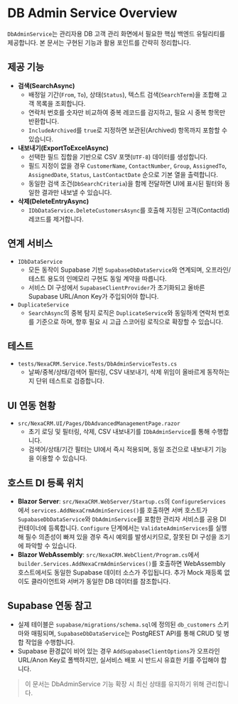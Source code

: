# DB Admin Service Overview

`DbAdminService`는 관리자용 DB 고객 관리 화면에서 필요한 핵심 백엔드 유틸리티를 제공합니다. 본 문서는 구현된 기능과 활용 포인트를 간략히 정리합니다.

## 제공 기능
- **검색(SearchAsync)**
  - 배정일 기간(`From`, `To`), 상태(`Status`), 텍스트 검색(`SearchTerm`)을 조합해 고객 목록을 조회합니다.
  - 연락처 번호를 숫자만 비교하여 중복 레코드를 감지하고, 필요 시 중복 항목만 반환합니다.
  - `IncludeArchived`를 `true`로 지정하면 보관된(Archived) 항목까지 포함할 수 있습니다.
- **내보내기(ExportToExcelAsync)**
  - 선택한 필드 집합을 기반으로 CSV 포맷(`UTF-8`) 데이터를 생성합니다.
  - 필드 지정이 없을 경우 `CustomerName`, `ContactNumber`, `Group`, `AssignedTo`, `AssignedDate`, `Status`, `LastContactDate` 순으로 기본 열을 출력합니다.
  - 동일한 검색 조건(`DbSearchCriteria`)을 함께 전달하면 UI에 표시된 필터와 동일한 결과만 내보낼 수 있습니다.
- **삭제(DeleteEntryAsync)**
  - `IDbDataService.DeleteCustomersAsync`를 호출해 지정된 고객(ContactId) 레코드를 제거합니다.

## 연계 서비스
- `IDbDataService`
  - 모든 동작이 Supabase 기반 `SupabaseDbDataService`와 연계되며, 오프라인/테스트 용도의 인메모리 구현도 동일 계약을 따릅니다.
  - 서비스 DI 구성에서 `SupabaseClientProvider`가 초기화되고 올바른 Supabase URL/Anon Key가 주입되어야 합니다.
- `DuplicateService`
  - `SearchAsync`의 중복 탐지 로직은 `DuplicateService`와 동일하게 연락처 번호를 기준으로 하며, 향후 필요 시 고급 스코어링 로직으로 확장할 수 있습니다.

## 테스트
- `tests/NexaCRM.Service.Tests/DbAdminServiceTests.cs`
  - 날짜/중복/상태/검색어 필터링, CSV 내보내기, 삭제 위임이 올바르게 동작하는지 단위 테스트로 검증합니다.

## UI 연동 현황
- `src/NexaCRM.UI/Pages/DbAdvancedManagementPage.razor`
  - 초기 로딩 및 필터링, 삭제, CSV 내보내기를 `IDbAdminService`를 통해 수행합니다.
  - 검색어/상태/기간 필터는 UI에서 즉시 적용되며, 동일 조건으로 내보내기 기능을 이용할 수 있습니다.

## 호스트 DI 등록 위치
- **Blazor Server**: `src/NexaCRM.WebServer/Startup.cs`의 `ConfigureServices`에서 `services.AddNexaCrmAdminServices()`를 호출하면 서버 호스트가 `SupabaseDbDataService`와 `DbAdminService`를 포함한 관리자 서비스를 공용 DI 컨테이너에 등록합니다. `Configure` 단계에서는 `ValidateAdminServices`를 실행해 필수 의존성이 빠져 있을 경우 즉시 예외를 발생시키므로, 잘못된 DI 구성을 조기에 파악할 수 있습니다.
- **Blazor WebAssembly**: `src/NexaCRM.WebClient/Program.cs`에서 `builder.Services.AddNexaCrmAdminServices()`를 호출하면 WebAssembly 호스트에서도 동일한 Supabase 데이터 소스가 주입됩니다. 추가 Mock 재등록 없이도 클라이언트와 서버가 동일한 DB 데이터를 참조합니다.

## Supabase 연동 참고
- 실제 테이블은 `supabase/migrations/schema.sql`에 정의된 `db_customers` 스키마와 매핑되며, `SupabaseDbDataService`는 PostgREST API를 통해 CRUD 및 병합 작업을 수행합니다.
- Supabase 환경값이 비어 있는 경우 `AddSupabaseClientOptions`가 오프라인 URL/Anon Key로 폴백하지만, 실서비스 배포 시 반드시 유효한 키를 주입해야 합니다.

> 이 문서는 DbAdminService 기능 확장 시 최신 상태를 유지하기 위해 관리합니다.
